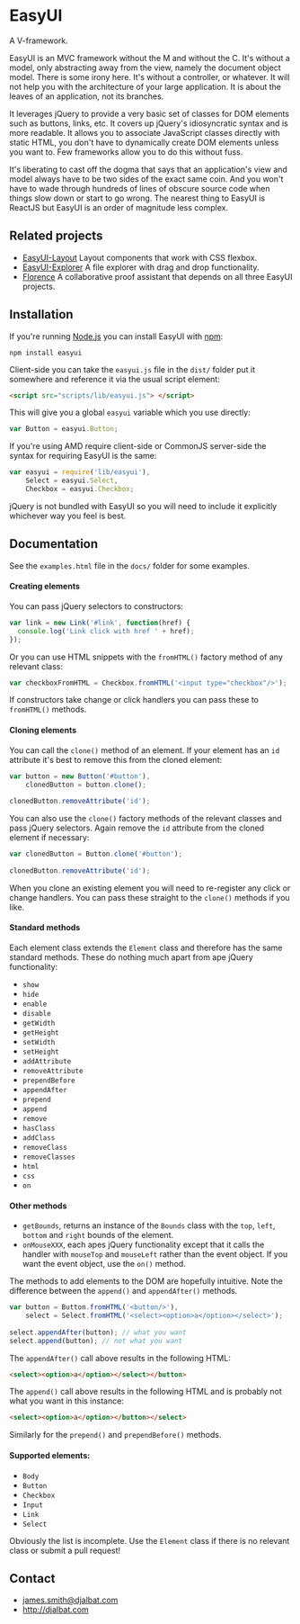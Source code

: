 # EasyUI

A V-framework.

EasyUI is an MVC framework without the M and without the C. It's without a model, only abstracting away from the view, namely the document object model. There is some irony here. It's without a controller, or whatever. It will not help you with the architecture of your large application. It is about the leaves of an application, not its branches. 

It leverages jQuery to provide a very basic set of classes for DOM elements such as buttons, links, etc. It covers up jQuery's idiosyncratic syntax and is more readable. It allows you to associate JavaScript classes directly with static HTML, you don't have to dynamically create DOM elements unless you want to. Few frameworks allow you to do this without fuss.

It's liberating to cast off the dogma that says that an application's view and model always have to be two sides of the exact same coin. And you won't have to wade through hundreds of lines of obscure source code when things slow down or start to go wrong. The nearest thing to EasyUI is ReactJS but EasyUI is an order of magnitude less complex. 

## Related projects

- [EasyUI-Layout](https://github.com/djalbat/EasyUI-Layout) Layout components that work with CSS flexbox.
- [EasyUI-Explorer](https://github.com/djalbat/EasyUI-Explorer) A file explorer with drag and drop functionality. 
- [Florence](https://github.com/jecs-imperial/Florence) A collaborative proof assistant that depends on all three EasyUI projects. 
 
## Installation

If you're running [Node.js](http://nodejs.org) you can install EasyUI with [npm](https://www.npmjs.com/):

    npm install easyui

Client-side you can take the `easyui.js` file in the `dist/` folder put it somewhere and reference it via the usual script element:
 
```html
<script src="scripts/lib/easyui.js"> </script>
```

This will give you a global `easyui` variable which you use directly:
  
```js
var Button = easyui.Button;
```
 
If you're using AMD require client-side or CommonJS server-side the syntax for requiring EasyUI is the same:

```js
var easyui = require('lib/easyui'),
    Select = easyui.Select,
    Checkbox = easyui.Checkbox;
```

jQuery is not bundled with EasyUI so you will need to include it explicitly whichever way you feel is best.

## Documentation

See the `examples.html` file in the `docs/` folder for some examples. 

#### Creating elements 

You can pass jQuery selectors to constructors:

```js
var link = new Link('#link', function(href) {
  console.log('Link click with href ' + href);
});
```

Or you can use HTML snippets with the `fromHTML()` factory method of any relevant class:

```js
var checkboxFromHTML = Checkbox.fromHTML('<input type="checkbox"/>');
```

If constructors take change or click handlers you can pass these to `fromHTML()` methods.

#### Cloning elements

You can call the `clone()` method of an element. If your element has an `id` attribute it's best to remove this from the cloned element:
 
```js
var button = new Button('#button'),
    clonedButton = button.clone();
     
clonedButton.removeAttribute('id');
```

You can also use the `clone()` factory methods of the relevant classes and pass jQuery selectors. Again remove the `id` attribute from the cloned element if necessary:

```js
var clonedButton = Button.clone('#button');
     
clonedButton.removeAttribute('id');
```

When you clone an existing element you will need to re-register any click or change handlers. You can pass these straight to the `clone()` methods if you like.

#### Standard methods

Each element class extends the `Element` class and therefore has the same standard methods. These do nothing much apart from ape jQuery functionality:

- `show`
- `hide`
- `enable`
- `disable`
- `getWidth`
- `getHeight`
- `setWidth`
- `setHeight`
- `addAttribute`
- `removeAttribute`
- `prependBefore`
- `appendAfter`
- `prepend`
- `append`
- `remove`
- `hasClass`
- `addClass`
- `removeClass`
- `removeClasses`
- `html`
- `css`
- `on`

#### Other methods

- `getBounds`, returns an instance of the `Bounds` class with the `top`, `left`, `bottom` and `right` bounds of the element.
- `onMouseXXX`, each apes jQuery functionality except that it calls the handler with `mouseTop` and `mouseLeft` rather than the event object. If you want the event object, use the `on()` method.


The methods to add elements to the DOM are hopefully intuitive. Note the difference between the `append()` and `appendAfter()` methods. 

```js
var button = Button.fromHTML('<button/>'),
    select = Select.fromHTML('<select><option>a</option></select>');
    
select.appendAfter(button); // what you want
select.append(button); // not what you want
```

The `appendAfter()` call above results in the following HTML:

```html
<select><option>a</option></select></button>
```

The `append()` call above results in the following HTML and is probably not what you want in this instance:

```html
<select><option>a</option></button></select>
```

Similarly for the `prepend()` and `prependBefore()` methods.

#### Supported elements:

- `Body`
- `Button`
- `Checkbox`
- `Input`
- `Link`
- `Select`

Obviously the list is incomplete. Use the `Element` class if there is no relevant class or submit a pull request!

## Contact

- james.smith@djalbat.com
- http://djalbat.com
